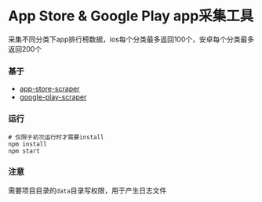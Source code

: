 # App Store & Google Play app采集工具
采集不同分类下app排行榜数据，ios每个分类最多返回100个，安卓每个分类最多返回200个

### 基于

* [app-store-scraper](https://github.com/facundoolano/app-store-scraper)
* [google-play-scraper](https://github.com/facundoolano/google-play-scraper)

### 运行
```
# 仅限于初次运行时才需要install
npm install
npm start
```

### 注意
需要项目目录的`data`目录写权限，用于产生日志文件
